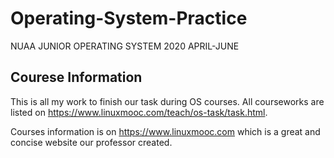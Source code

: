 # Operating-System-Practice
NUAA JUNIOR OPERATING SYSTEM 2020 APRIL-JUNE

## Courese Information
This is all my work to finish our task during OS courses. All courseworks are listed on https://www.linuxmooc.com/teach/os-task/task.html.

Courses information is on https://www.linuxmooc.com which is a great and concise website our professor created.
